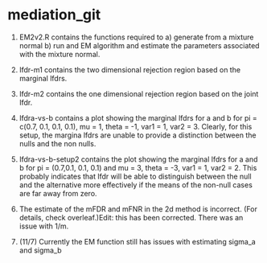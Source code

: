 # mediation_git

1. EM2v2.R contains the functions required to 
 a) generate from a mixture normal
 b) run and EM algorithm and estimate the parameters associated with the mixture normal.

2. lfdr-m1 contains the two dimensional rejection region based on the marginal lfdrs.
3. lfdr-m2 contains the one dimensional rejection region based on the joint lfdr.


4. lfdra-vs-b contains a plot showing the marginal lfdrs for a and b for pi = c(0.7, 0.1, 0.1, 0.1), mu = 1, theta = -1, var1 = 1, var2 = 3. 
Clearly, for this setup, the margina lfdrs are unable to provide a distinction between the nulls and the non nulls.

5. lfdra-vs-b-setup2 contains the plot showing the marginal lfdrs for a and b for pi = (0.7,0.1, 0.1, 0.1) and mu = 3, theta = -3, var1 = 1, var2 = 2. This probably indicates that lfdr will be able to distinguish between the null and the alternative more effectively if the means of the non-null cases are far away from zero. 

6. The estimate of the mFDR and mFNR in the 2d method is incorrect. (For details, check overleaf.)Edit: this has been corrected. There was an issue with 1/m.

7. (11/7) Currently the EM function still has issues with estimating sigma_a and sigma_b

